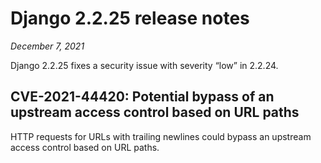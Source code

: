 # Django 2.2.25 release notes

*December 7, 2021*

Django 2.2.25 fixes a security issue with severity “low” in 2.2.24.

## CVE-2021-44420: Potential bypass of an upstream access control based on URL paths

HTTP requests for URLs with trailing newlines could bypass an upstream access
control based on URL paths.
